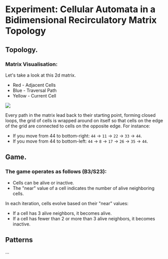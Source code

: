 <h1>Experiment: Cellular Automata in a Bidimensional Recirculatory Matrix Topology</h1>

## Topology.

### Matrix Visualisation:
Let's take a look at this 2d matrix.
- Red - Adjacent Cells
- Blue - Traversal Path
- Yellow - Current Cell
<img src="https://github.com/Vazno/game_of_life_experiment/assets/96925396/ef4dc892-85ee-4a2c-ba02-23679070112f">


Every path in the matrix lead back to their starting point, forming closed loops, the grid of cells is wrapped around on itself so that cells on the edge of the grid are connected to cells on the opposite edge. For instance:
- If you move from 44 to bottom-right: `44` -> `11` -> `22` -> `33` -> `44`.
- If you move from 44 to bottom-left: `44` -> `8` -> `17` -> `26` -> `35` -> `44`.

## Game.

### The game operates as follows (B3/S23):
- Cells can be alive or inactive.
- The "near" value of a cell indicates the number of alive neighboring cells.

In each iteration, cells evolve based on their "near" values:
- If a cell has 3 alive neighbors, it becomes alive.
- If a cell has fewer than 2 or more than 3 alive neighbors, it becomes inactive.

## Patterns
...

